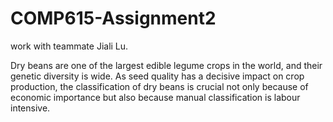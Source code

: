 # COMP615-Assignment2
work with teammate Jiali Lu.

Dry beans are one of the largest edible legume crops in the world, and their genetic diversity is wide. As seed quality has a decisive impact on crop production, 
the classification of dry beans is crucial not only because of economic importance but also because manual classification is labour intensive.
